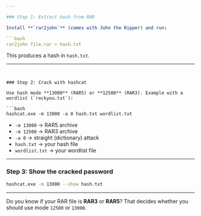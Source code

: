 ```yaml
---

### Step 1: Extract hash from RAR

Install **`rar2john`** (comes with John the Ripper) and run:

```bash
rar2john file.rar > hash.txt
```

This produces a hash in `hash.txt`.

---
```


### Step 2: Crack with hashcat

Use hash mode **13000** (RAR5) or **12500** (RAR3). Example with a wordlist (`rockyou.txt`):

```bash
hashcat.exe -m 13000 -a 0 hash.txt wordlist.txt
```

* `-m 13000` → RAR5 archive
* `-m 12500` → RAR3 archive
* `-a 0` → straight (dictionary) attack
* `hash.txt` → your hash file
* `wordlist.txt` → your wordlist file

---

### Step 3: Show the cracked password

```bash
hashcat.exe -m 13000 --show hash.txt
```

---

Do you know if your RAR file is **RAR3** or **RAR5**? That decides whether you should use mode `12500` or `13000`.
